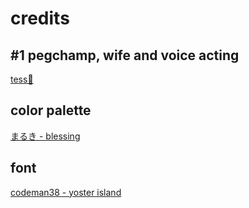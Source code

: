 # credits

## \#1 pegchamp, wife and voice acting

[tess🐯](https://github.com/rawtess)

## color palette

[まるき - blessing](https://lospec.com/palette-list/blessing)

## font

[codeman38 - yoster island](https://www.1001fonts.com/yoster-island-font.html)
